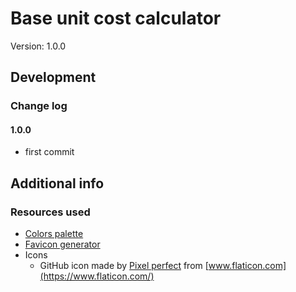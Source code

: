 # Base unit cost calculator

Version: 1.0.0

## Development

### Change log

#### 1.0.0

- first commit

## Additional info

### Resources used

- [Colors palette](https://flatuicolors.com/palette/defo)
- [Favicon generator](https://favicon.io/)
- Icons
    - GitHub icon made by [Pixel perfect](https://www.flaticon.com/authors/pixel-perfect) from [www.flaticon.com](https://www.flaticon.com/)
